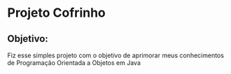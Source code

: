 # Projeto Cofrinho

## Objetivo:
Fiz esse simples projeto com o objetivo de aprimorar meus conhecimentos de Programação Orientada a Objetos em Java

